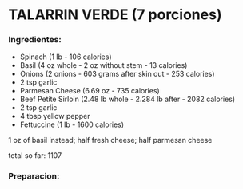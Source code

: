 TALARRIN VERDE (7 porciones)
=============================

### Ingredientes:

* Spinach (1 lb - 106 calories)
* Basil (4 oz whole - 2 oz without stem - 13 calories)
* Onions (2 onions - 603 grams after skin out - 253 calories)
* 2 tsp garlic
* Parmesan Cheese (6.69 oz - 735 calories)
* Beef Petite Sirloin (2.48 lb whole - 2.284 lb after - 2082 calories)
* 2 tsp garlic
* 4 tbsp yellow pepper
* Fettuccine (1 lb - 1600 calories)

1 oz of basil instead; half fresh cheese; half parmesan cheese

total so far: 1107

### Preparacion:
